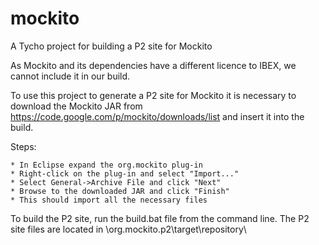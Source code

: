 # mockito
A Tycho project for building a P2 site for Mockito

As Mockito and its dependencies have a different licence to IBEX, we cannot include it in our build.

To use this project to generate a P2 site for Mockito it is necessary to download the Mockito JAR from
https://code.google.com/p/mockito/downloads/list and insert it into the build.

Steps:

    * In Eclipse expand the org.mockito plug-in
    * Right-click on the plug-in and select "Import..."
    * Select General->Archive File and click "Next"
    * Browse to the downloaded JAR and click "Finish"
    * This should import all the necessary files
    
To build the P2 site, run the build.bat file from the command line.
The P2 site files are located in \org.mockito.p2\target\repository\